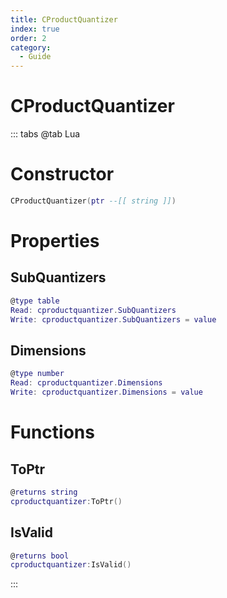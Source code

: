 ```yaml
---
title: CProductQuantizer
index: true
order: 2
category:
  - Guide
---
```


# CProductQuantizer

::: tabs
@tab Lua
# Constructor
```lua
CProductQuantizer(ptr --[[ string ]])
```
# Properties
## SubQuantizers 
```lua
@type table
Read: cproductquantizer.SubQuantizers
Write: cproductquantizer.SubQuantizers = value
```
## Dimensions 
```lua
@type number
Read: cproductquantizer.Dimensions
Write: cproductquantizer.Dimensions = value
```
# Functions
## ToPtr
```lua
@returns string
cproductquantizer:ToPtr()
```
## IsValid
```lua
@returns bool
cproductquantizer:IsValid()
```

:::
